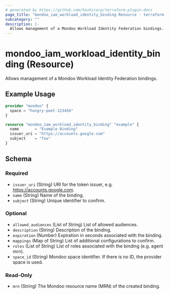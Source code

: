 ```yaml
---
# generated by https://github.com/hashicorp/terraform-plugin-docs
page_title: "mondoo_iam_workload_identity_binding Resource - terraform-provider-mondoo"
subcategory: ""
description: |-
  Allows management of a Mondoo Workload Identity Federation bindings.
---
```


# mondoo_iam_workload_identity_binding (Resource)

Allows management of a Mondoo Workload Identity Federation bindings.

## Example Usage

```terraform
provider "mondoo" {
  space = "hungry-poet-123456"
}

resource "mondoo_iam_workload_identity_binding" "example" {
  name       = "Example Binding"
  issuer_uri = "https://accounts.google.com"
  subject    = "foo"
}
```

<!-- schema generated by tfplugindocs -->
## Schema

### Required

- `issuer_uri` (String) URI for the token issuer, e.g. https://accounts.google.com.
- `name` (String) Name of the binding.
- `subject` (String) Unique identifier to confirm.

### Optional

- `allowed_audiences` (List of String) List of allowed audiences.
- `description` (String) Description of the binding.
- `expiration` (Number) Expiration in seconds associated with the binding.
- `mappings` (Map of String) List of additional configurations to confirm.
- `roles` (List of String) List of roles associated with the binding (e.g. agent mrn).
- `space_id` (String) Mondoo space identifier. If there is no ID, the provider space is used.

### Read-Only

- `mrn` (String) The Mondoo resource name (MRN) of the created binding.
